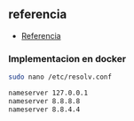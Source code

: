 
## referencia

- [Referencia](https://github.com/pi-hole/docker-pi-hole)


### Implementacion en docker


```bash
sudo nano /etc/resolv.conf
```

```bash
nameserver 127.0.0.1
nameserver 8.8.8.8
nameserver 8.8.4.4
```